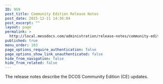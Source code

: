 ```yaml
---
ID: 959
post_title: Community Edition Release Notes
post_date: 2015-12-11 14:36:04
post_excerpt: ""
layout: page
permalink: >
  http://local.mesodocs.com/administration/release-notes/community-edition/
published: true
menu_order: 103
page_options_require_authentication: false
page_options_show_link_unauthenticated: false
hide_from_navigation: false
hide_from_related: false
---
```

The release notes describe the DCOS Community Edition (CE) updates.